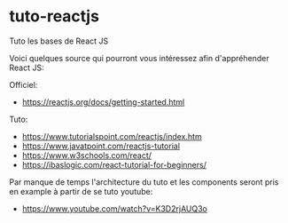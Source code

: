 # tuto-reactjs
Tuto les bases de React JS

Voici quelques source qui pourront vous intéressez afin d'appréhender React JS:

Officiel: 
  - https://reactjs.org/docs/getting-started.html

Tuto:
  - https://www.tutorialspoint.com/reactjs/index.htm
  - https://www.javatpoint.com/reactjs-tutorial
  - https://www.w3schools.com/react/
  - https://ibaslogic.com/react-tutorial-for-beginners/

Par manque de temps l'architecture du tuto et les components seront pris en example à partir de se tuto youtube:
  - https://www.youtube.com/watch?v=K3D2rjAUQ3o